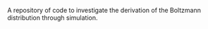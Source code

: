 A repository of code to investigate the derivation of the Boltzmann distribution through simulation.
